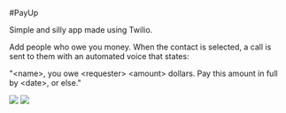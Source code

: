 #PayUp

Simple and silly app made using Twilio.

Add people who owe you money. When the contact is selected, a call is sent to them with an automated voice that states:

"\<name\>, you owe \<requester\> \<amount\> dollars. Pay this amount in full by \<date\>, or else."


[![](https://dl.dropbox.com/u/5991852/iOS/Payup/payup_table.png)](https://dl.dropbox.com/u/5991852/iOS/Payup/payup_table.png)
[![](https://dl.dropbox.com/u/5991852/iOS/Payup/payup_add.png)](https://dl.dropbox.com/u/5991852/iOS/Payup/payup_add.png)
